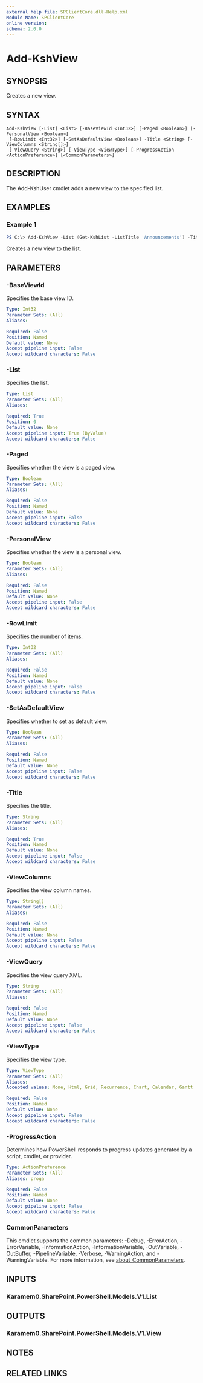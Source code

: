 ```yaml
---
external help file: SPClientCore.dll-Help.xml
Module Name: SPClientCore
online version:
schema: 2.0.0
---
```


# Add-KshView

## SYNOPSIS
Creates a new view.

## SYNTAX

```
Add-KshView [-List] <List> [-BaseViewId <Int32>] [-Paged <Boolean>] [-PersonalView <Boolean>]
 [-RowLimit <Int32>] [-SetAsDefaultView <Boolean>] -Title <String> [-ViewColumns <String[]>]
 [-ViewQuery <String>] [-ViewType <ViewType>] [-ProgressAction <ActionPreference>] [<CommonParameters>]
```

## DESCRIPTION
The Add-KshUser cmdlet adds a new view to the specified list.

## EXAMPLES

### Example 1
```powershell
PS C:\> Add-KshView -List (Get-KshList -ListTitle 'Announcements') -Title 'My Items' -ViewColumns @('Id', 'Title')
```

Creates a new view to the list.

## PARAMETERS

### -BaseViewId
Specifies the base view ID.

```yaml
Type: Int32
Parameter Sets: (All)
Aliases:

Required: False
Position: Named
Default value: None
Accept pipeline input: False
Accept wildcard characters: False
```

### -List
Specifies the list.

```yaml
Type: List
Parameter Sets: (All)
Aliases:

Required: True
Position: 0
Default value: None
Accept pipeline input: True (ByValue)
Accept wildcard characters: False
```

### -Paged
Specifies whether the view is a paged view.

```yaml
Type: Boolean
Parameter Sets: (All)
Aliases:

Required: False
Position: Named
Default value: None
Accept pipeline input: False
Accept wildcard characters: False
```

### -PersonalView
Specifies whether the view is a personal view.

```yaml
Type: Boolean
Parameter Sets: (All)
Aliases:

Required: False
Position: Named
Default value: None
Accept pipeline input: False
Accept wildcard characters: False
```

### -RowLimit
Specifies the number of items.

```yaml
Type: Int32
Parameter Sets: (All)
Aliases:

Required: False
Position: Named
Default value: None
Accept pipeline input: False
Accept wildcard characters: False
```

### -SetAsDefaultView
Specifies whether to set as default view.

```yaml
Type: Boolean
Parameter Sets: (All)
Aliases:

Required: False
Position: Named
Default value: None
Accept pipeline input: False
Accept wildcard characters: False
```

### -Title
Specifies the title.

```yaml
Type: String
Parameter Sets: (All)
Aliases:

Required: True
Position: Named
Default value: None
Accept pipeline input: False
Accept wildcard characters: False
```

### -ViewColumns
Specifies the view column names.

```yaml
Type: String[]
Parameter Sets: (All)
Aliases:

Required: False
Position: Named
Default value: None
Accept pipeline input: False
Accept wildcard characters: False
```

### -ViewQuery
Specifies the view query XML.

```yaml
Type: String
Parameter Sets: (All)
Aliases:

Required: False
Position: Named
Default value: None
Accept pipeline input: False
Accept wildcard characters: False
```

### -ViewType
Specifies the view type.

```yaml
Type: ViewType
Parameter Sets: (All)
Aliases:
Accepted values: None, Html, Grid, Recurrence, Chart, Calendar, Gantt

Required: False
Position: Named
Default value: None
Accept pipeline input: False
Accept wildcard characters: False
```

### -ProgressAction
Determines how PowerShell responds to progress updates generated by a script, cmdlet, or provider.

```yaml
Type: ActionPreference
Parameter Sets: (All)
Aliases: proga

Required: False
Position: Named
Default value: None
Accept pipeline input: False
Accept wildcard characters: False
```

### CommonParameters
This cmdlet supports the common parameters: -Debug, -ErrorAction, -ErrorVariable, -InformationAction, -InformationVariable, -OutVariable, -OutBuffer, -PipelineVariable, -Verbose, -WarningAction, and -WarningVariable. For more information, see [about_CommonParameters](http://go.microsoft.com/fwlink/?LinkID=113216).

## INPUTS

### Karamem0.SharePoint.PowerShell.Models.V1.List

## OUTPUTS

### Karamem0.SharePoint.PowerShell.Models.V1.View

## NOTES

## RELATED LINKS


